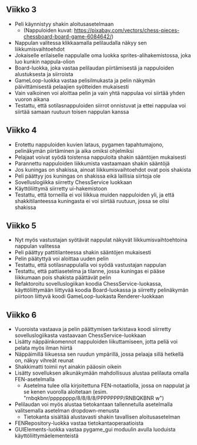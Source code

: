 ## Viikko 3

- Peli käynnistyy shakin aloitusasetelmaan
    - (Nappuloiden kuvat: https://pixabay.com/vectors/chess-pieces-chessboard-board-game-6084642/)
- Nappulan valitessa klikkaamalla pelilaudalla näkyy sen liikkumisvaihtoehdot
- Jokaiselle erilaiselle nappulalle oma luokka sprites-alihakemistossa, joka luo kunkin nappula-olion
- Board-luokka, joka vastaa pelilaudan piirtämisestä ja nappuloiden alustuksesta ja siirroista
- GameLoop-luokka vastaa pelisilmukasta ja pelin näkymän päivittämisestä pelaajien syötteiden mukaisesti
- Vain valkoinen voi aloittaa pelin ja vain yhtä nappulaa voi siirtää yhden vuoron aikana
- Testattu, että sotilasnappuloiden siirrot onnistuvat ja ettei nappulaa voi siirtää samaan ruutuun toisen nappulan kanssa


## Viikko 4
- Erotettu nappuloiden kuvien lataus, pygamen tapahtumajono, pelinäkymän piirtäminen ja aika omiksi ohjelmiksi
- Pelajaat voivat syödä toistensa nappuloita shakin sääntöjen mukaisesti
- Parannettu nappuloiden liikkumista vastaamaan shakin sääntöjä
- Jos kuningas on shakissa, ainoat liikkumisvaihtoehdot ovat pois shakista
- Peli päättyy jos kuningas on shakissa eikä laillisia siirtoja ole
- Sovelluslogiikka siirretty ChessService luokkaan
- Käyttöliittymä siirretty ui-hakemistoon
- Testattu, että torneilla ei voi liikkua muiden nappuloiden yli, ja että shakkitilanteessa kuningasta ei voi siirtää ruutuun, jossa se olisi shakissa

## Viikko 5
- Nyt myös vastustajan syötävät nappulat näkyvät liikkumisvaihtoehtoina nappulan valitessa
- Peli päättyy pattitilanteessa shakin sääntöjen mukaisesti
- Pelin päätyttyä voi aloittaa uuden pelin
- Testattu, että sotilasnappulalla voi syödä vastustajan nappulan
- Testattu, että pattiasetelma ja tilanne, jossa kuningas ei pääse liikkumaan pois shakista päättävät pelin
- Refaktoroitu sovelluslogiikan koodia ChessService-luokassa, käyttöliittymään liittyvää koodia Board-luokassa ja siirretty pelinäkymän piirtoon liittyvä koodi GameLoop-luokasta Renderer-luokkaan

## Viikko 6
- Vuoroista vastaava ja pelin päättymisen tarkistava koodi siirretty sovelluslogiikasta vastaavaan ChessService-luokkaan
- Lisätty näppäinkomennot nappuloiden liikuttamiseen, jotta peliä voi pelata myös ilman hiirtä
- Näppäimillä liikuessa sen ruudun ympärillä, jossa pelaaja sillä hetkellä on, näkyy vihreät reunat
- Shakkimatti toimii nyt ainakin pääosin oikein
- Lisätty sovelluksen alkunäkymään mahdollisuus alustaa pelilauta omalla FEN-asetelmalla
    - Asetelma tulee olla kirjoitettuna FEN-notaatiolla, jossa on nappulat ja se kenen vuorolla aloitetaan (esim. "rnbqkbnr/pppppppp/8/8/8/8/PPPPPPPP/RNBQKBNR w")
- Pelilaudan voi myös alustaa tietokantaan tallennetulla asetelmalla valitsemalla asetelman dropdown-menusta
    - Tietokanta sisältää alustavasti shakin tavallisen aloitusasetelman
- FENRepository-luokka vastaa tietokantaoperaatioista
- GUIElements-luokka vastaa pygame_gui moduulin avulla luoduista käyttöliittymäelementeistä